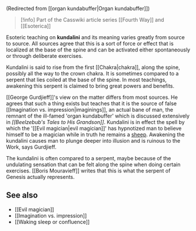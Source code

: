 (Redirected from [[organ kundabuffer|Organ kundabuffer]])  

> [!info] Part of the Casswiki article series [[Fourth Way]] and [[Esoterica]]

Esoteric teaching on **kundalini** and its meaning varies greatly from source to source. All sources agree that this is a sort of force or effect that is localized at the base of the spine and can be activated either spontaneously or through deliberate exercises.

Kundalini is said to rise from the first [[Chakra|chakra]], along the spine, possibly all the way to the crown chakra. It is sometimes compared to a serpent that lies coiled at the base of the spine. In most teachings, awakening this serpent is claimed to bring great powers and benefits.

[[George Gurdjieff]]'s view on the matter differs from most sources. He agrees that such a thing exists but teaches that it is the source of false [[Imagination vs. impression|imaginings]], an actual bane of man, the remnant of the ill-famed 'organ kundabuffer' which is discussed extensively in _[[Beelzebub's Tales to His Grandson]]_. Kundalini is in effect the spell by which the '[[Evil magician|evil magician]]' has hypnotized man to believe himself to be a magician while in truth he remains a [sheep]([[Sheep]]). Awakening the kundalini causes man to plunge deeper into illusion and is ruinous to the Work, says Gurdjieff.

The kundalini is often compared to a serpent, maybe because of the undulating sensation that can be felt along the spine when doing certain exercises. [[Boris Mouravieff]] writes that this is what the serpent of Genesis actually represents.

See also
--------

*   [[Evil magician]]
*   [[Imagination vs. impression]]
*   [[Waking sleep or confluence]]